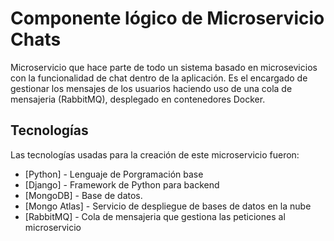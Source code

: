 # Componente lógico de Microservicio Chats
Microservicio que hace parte de todo un sistema basado en microsevicios con la funcionalidad de chat dentro de la aplicación. Es el encargado de gestionar los mensajes de los usuarios haciendo uso de una cola de mensajeria (RabbitMQ), desplegado en contenedores Docker.

## Tecnologías

Las tecnologías usadas para la creación de este microservicio fueron:

- [Python] - Lenguaje de Porgramación base
- [Django] - Framework de Python para backend
- [MongoDB] - Base de datos.
- [Mongo Atlas] - Servicio de despliegue de bases de datos en la nube
- [RabbitMQ] - Cola de mensajeria que gestiona las peticiones al microservicio
